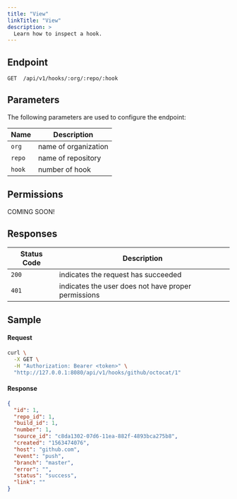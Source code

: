 ```yaml
---
title: "View"
linkTitle: "View"
description: >
  Learn how to inspect a hook.
---
```


## Endpoint

```
GET  /api/v1/hooks/:org/:repo/:hook
```

## Parameters

The following parameters are used to configure the endpoint:

| Name   | Description          |
| ------ | -------------------- |
| `org`  | name of organization |
| `repo` | name of repository   |
| `hook` | number of hook       |

## Permissions

COMING SOON!

## Responses

| Status Code | Description                                         |
| ----------- | --------------------------------------------------- |
| `200`       | indicates the request has succeeded                 |
| `401`       | indicates the user does not have proper permissions |

## Sample

#### Request

```sh
curl \
  -X GET \
  -H "Authorization: Bearer <token>" \
  "http://127.0.0.1:8080/api/v1/hooks/github/octocat/1"
```

#### Response

```json
{
  "id": 1,
  "repo_id": 1,
  "build_id": 1,
  "number": 1,
  "source_id": "c8da1302-07d6-11ea-882f-4893bca275b8",
  "created": "1563474076",
  "host": "github.com",
  "event": "push",
  "branch": "master",
  "error": "",
  "status": "success",
  "link": ""
}
```
